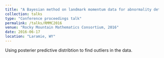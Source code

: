 ```yaml
---
title: "A Bayesian method on landmark momentum data for abnormality detection"
collection: talks
type: "Conference proceedings talk"
permalink: /talks/RMMC2016
venue: "Rocky Mountain Mathematics Consortium, 2016"
date: 2016-06-17
location: "Laramie, WY"
---
```


Using posterier predictive distribtion to find outliers in the data.
